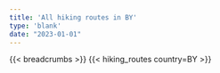```yaml
---
title: 'All hiking routes in BY'
type: 'blank'
date: "2023-01-01"
---
```


{{< breadcrumbs >}}
{{< hiking_routes country=BY >}}
